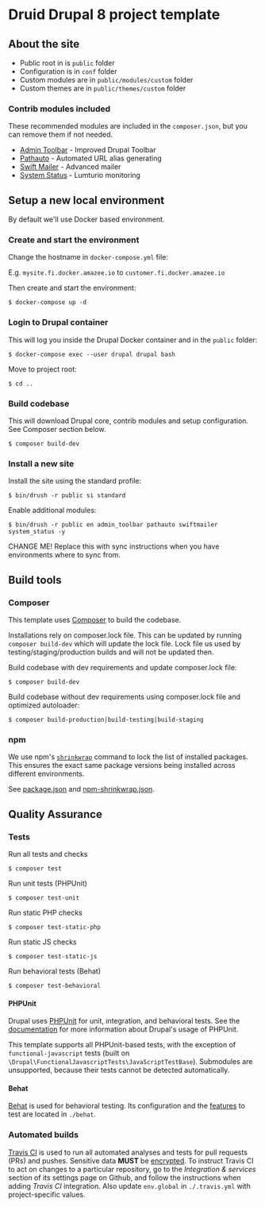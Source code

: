 # Druid Drupal 8 project template

## About the site

- Public root in is `public` folder
- Configuration is in `conf` folder
- Custom modules are in `public/modules/custom` folder
- Custom themes are in `public/themes/custom` folder

### Contrib modules included

These recommended modules are included in the `composer.json`, but you can remove them if not needed.

- [Admin Toolbar](https://www.drupal.org/project/admin_toolbar) - Improved Drupal Toolbar
- [Pathauto](https://www.drupal.org/project/pathauto) - Automated URL alias generating
- [Swift Mailer](https://www.drupal.org/project/swiftmailer) - Advanced mailer
- [System Status](https://www.drupal.org/project/system_status) - Lumturio monitoring

## Setup a new local environment

By default we'll use Docker based environment.

### Create and start the environment

Change the hostname in `docker-compose.yml` file:

E.g. `mysite.fi.docker.amazee.io` to `customer.fi.docker.amazee.io`

Then create and start the environment:

```
$ docker-compose up -d
```

### Login to Drupal container

This will log you inside the Drupal Docker container and in the `public` folder:

```
$ docker-compose exec --user drupal drupal bash
```

Move to project root:

```
$ cd ..
```

### Build codebase

This will download Drupal core, contrib modules and setup configuration. See Composer section below.

```
$ composer build-dev
```

### Install a new site

Install the site using the standard profile:

```
$ bin/drush -r public si standard
```

Enable additional modules:

```
$ bin/drush -r public en admin_toolbar pathauto swiftmailer system_status -y
```

CHANGE ME! Replace this with sync instructions when you have environments where to sync from.

## Build tools

### Composer

This template uses [Composer](https://getcomposer.org) to build the codebase.

Installations rely on composer.lock file. This can be updated by running `composer build-dev` which will update the
lock file. Lock file us used by testing/staging/production builds and will not be updated then.

Build codebase with dev requirements and update composer.lock file:

```
$ composer build-dev
```

Build codebase without dev requirements using composer.lock file and optimized autoloader:

```
$ composer build-production|build-testing|build-staging
```

### npm

We use npm's [`shrinkwrap`](https://docs.npmjs.com/cli/shrinkwrap) command to lock the list of installed packages. This 
ensures the exact same package versions being installed across different environments. 

See [package.json](package.json) and [npm-shrinkwrap.json](npm-shrinkwrap.json).

## Quality Assurance

### Tests

Run all tests and checks

```
$ composer test
```

Run unit tests (PHPUnit)

```
$ composer test-unit
```

Run static PHP checks

```
$ composer test-static-php
```

Run static JS checks

```
$ composer test-static-js
```

Run behavioral tests (Behat)

```
$ composer test-behavioral
```

#### PHPUnit

Drupal uses [PHPUnit](https://phpunit.de) for unit, integration, and behavioral tests. See the
[documentation](Drupal\FunctionalJavascriptTests) for more information about Drupal's usage of PHPUnit.

This template supports all PHPUnit-based tests, with the exception of `functional-javascript` tests (built on
`\Drupal\FunctionalJavascriptTests\JavaScriptTestBase`). Submodules are unsupported, because their tests cannot be
detected automatically.

#### Behat

[Behat](http://behat.org/) is used for behavioral testing. Its
configuration and the 
[features](http://docs.behat.org/en/latest/user_guide/features_scenarios.html)
to test are located in `./behat`.

### Automated builds

[Travis CI](http://travis-ci.com/) is used to run all automated analyses and tests for pull requests (PRs) and pushes.
Sensitive data **MUST** be [encrypted](https://docs.travis-ci.com/user/encrypting-files/). To instruct Travis CI to act on
changes to a particular repository, go to the *Integration & services* section of its settings page on Github, and
follow the instructions when adding *Travis CI* integration. Also update `env.global` in `./.travis.yml` with
project-specific values.
